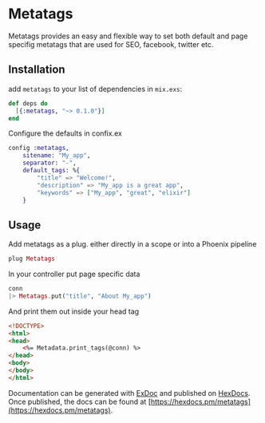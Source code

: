 # Metatags

Metatags provides an easy and flexible way to set both default and page specifig metatags that are used for SEO, facebook, twitter etc.

## Installation

add `metatags` to your list of dependencies in `mix.exs`:

```elixir
def deps do
  [{:metatags, "~> 0.1.0"}]
end
```

Configure the defaults in confix.ex

```elixir
config :metatags,
    sitename: "My_app",
    separator: "-",
    default_tags: %{
        "title" => "Welcome!",
        "description" => "My_app is a great app",
        "keywords" => ["My_app", "great", "elixir"]
    }
```


## Usage

Add metatags as a plug. either directly in a scope or into a Phoenix pipeline
```elixir
plug Metatags
```

In your controller put page specific data
```elixir
conn
|> Metatags.put("title", "About My_app")
```

And print them out inside your head tag
```html
<!DOCTYPE>
<html>
<head>
    <%= Metadata.print_tags(@conn) %>
</head>
<body>
</body>
</html>
```

Documentation can be generated with [ExDoc](https://github.com/elixir-lang/ex_doc)
and published on [HexDocs](https://hexdocs.pm). Once published, the docs can
be found at [https://hexdocs.pm/metatags](https://hexdocs.pm/metatags).
